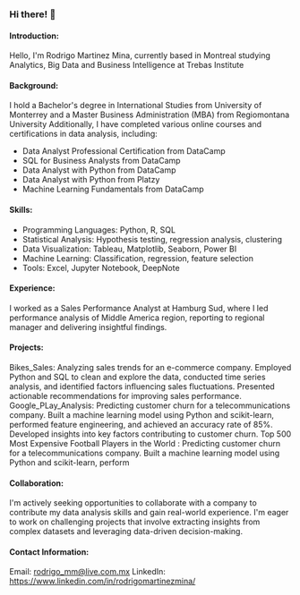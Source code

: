 ### Hi there! 👋

#### Introduction:
Hello, I'm Rodrigo Martinez Mina, currently based in Montreal studying Analytics, Big Data and Business Intelligence at Trebas Institute

#### Background:
I hold a Bachelor's degree in International Studies from University of Monterrey and a Master Business Administration (MBA) from Regiomontana University
Additionally, I have completed various online courses and certifications in data analysis, including: 
- Data Analyst Professional Certification from DataCamp
- SQL for Business Analysts from DataCamp
- Data Analyst with Python from DataCamp
- Data Analyst with Python from Platzy
- Machine Learning Fundamentals from DataCamp

#### Skills:
- Programming Languages: Python, R, SQL
- Statistical Analysis: Hypothesis testing, regression analysis, clustering
- Data Visualization: Tableau, Matplotlib, Seaborn, Power BI
- Machine Learning: Classification, regression, feature selection
- Tools: Excel, Jupyter Notebook, DeepNote

#### Experience:
I worked as a Sales Performance Analyst at Hamburg Sud, where I led performance analysis of Middle America region, reporting to regional manager and delivering insightful findings.

#### Projects:
Bikes_Sales: Analyzing sales trends for an e-commerce company. Employed Python and SQL to clean and explore the data, conducted time series analysis, and identified factors influencing sales fluctuations. Presented actionable recommendations for improving sales performance.
Google_PLay_Analysis: Predicting customer churn for a telecommunications company. Built a machine learning model using Python and scikit-learn, performed feature engineering, and achieved an accuracy rate of 85%. Developed insights into key factors contributing to customer churn.
Top 500 Most Expensive Football Players in the World : Predicting customer churn for a telecommunications company. Built a machine learning model using Python and scikit-learn, perform

#### Collaboration:
I'm actively seeking opportunities to collaborate with a company to contribute my data analysis skills and gain real-world experience. 
I'm eager to work on challenging projects that involve extracting insights from complex datasets and leveraging data-driven decision-making.

#### Contact Information:
Email: rodrigo_mm@live.com.mx
LinkedIn: https://www.linkedin.com/in/rodrigomartinezmina/ 
